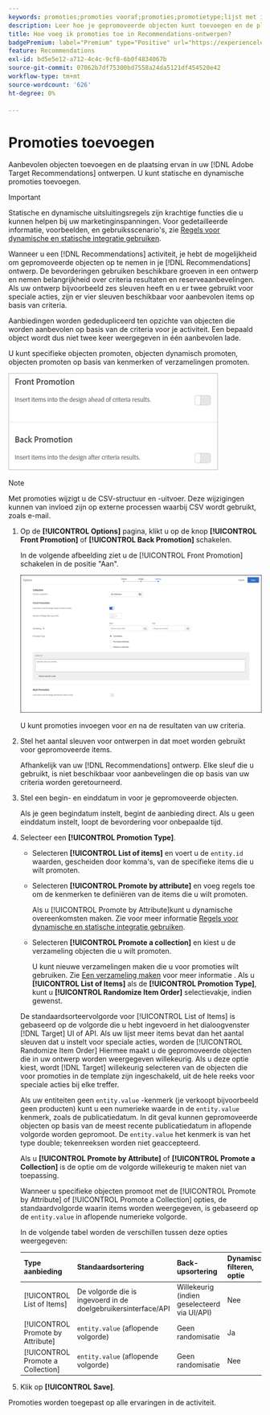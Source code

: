 ```yaml
---
keywords: promoties;promoties vooraf;promoties;promotietype;lijst met items;promoten op kenmerk;een verzameling promoten
description: Leer hoe je gepromoveerde objecten kunt toevoegen en de plaatsing ervan in je Adobe kunt regelen [!DNL Target] Recommendations-ontwerpen. U kunt statische en dynamische promoties toevoegen.
title: Hoe voeg ik promoties toe in Recommendations-ontwerpen?
badgePremium: label="Premium" type="Positive" url="https://experienceleague.adobe.com/docs/target/using/introduction/intro.html?lang=nl-NL#premium newtab=true" tooltip="See what's included in Target Premium."
feature: Recommendations
exl-id: bd5e5e12-a712-4c4c-9cf8-6b0f4834067b
source-git-commit: 07062b7df75300bd7558a24da5121df454520e42
workflow-type: tm+mt
source-wordcount: '626'
ht-degree: 0%

---
```


# Promoties toevoegen

Aanbevolen objecten toevoegen en de plaatsing ervan in uw [!DNL Adobe Target Recommendations] ontwerpen. U kunt statische en dynamische promoties toevoegen.

>[!IMPORTANT]
>
>Statische en dynamische uitsluitingsregels zijn krachtige functies die u kunnen helpen bij uw marketinginspanningen. Voor gedetailleerde informatie, voorbeelden, en gebruiksscenario&#39;s, zie [Regels voor dynamische en statische integratie gebruiken](/help/main/c-recommendations/c-algorithms/use-dynamic-and-static-inclusion-rules.md#concept_4CB5C0FA705D4E449BD0B37B3D987F9F).

Wanneer u een [!DNL Recommendations] activiteit, je hebt de mogelijkheid om gepromoveerde objecten op te nemen in je [!DNL Recommendations] ontwerp. De bevorderingen gebruiken beschikbare groeven in een ontwerp en nemen belangrijkheid over criteria resultaten en reserveaanbevelingen. Als uw ontwerp bijvoorbeeld zes sleuven heeft en u er twee gebruikt voor speciale acties, zijn er vier sleuven beschikbaar voor aanbevolen items op basis van criteria.

Aanbiedingen worden gededupliceerd ten opzichte van objecten die worden aanbevolen op basis van de criteria voor je activiteit. Een bepaald object wordt dus niet twee keer weergegeven in één aanbevolen lade.

U kunt specifieke objecten promoten, objecten dynamisch promoten, objecten promoten op basis van kenmerken of verzamelingen promoten.

![[!UICONTROL Front Promotion] en [!UICONTROL Back Promotion] opties in [!DNL Target] UI](assets/add_promotion_toggles.png)

>[!NOTE]
>
>Met promoties wijzigt u de CSV-structuur en -uitvoer. Deze wijzigingen kunnen van invloed zijn op externe processen waarbij CSV wordt gebruikt, zoals e-mail.

1. Op de **[!UICONTROL Options]** pagina, klikt u op de knop **[!UICONTROL Front Promotion]** of **[!UICONTROL Back Promotion]** schakelen.

   In de volgende afbeelding ziet u de [!UICONTROL Front Promotion] schakelen in de positie &quot;Aan&quot;.

   ![Voorste-promotieopties toevoegen](/help/main/c-recommendations/t-create-recs-activity/assets/add_promotion_front.png)

   U kunt promoties invoegen voor *en* na de resultaten van uw criteria.

1. Stel het aantal sleuven voor ontwerpen in dat moet worden gebruikt voor gepromoveerde items.

   Afhankelijk van uw [!DNL Recommendations] ontwerp. Elke sleuf die u gebruikt, is niet beschikbaar voor aanbevelingen die op basis van uw criteria worden geretourneerd.

1. Stel een begin- en einddatum in voor je gepromoveerde objecten.

   Als je geen begindatum instelt, begint de aanbieding direct. Als u geen einddatum instelt, loopt de bevordering voor onbepaalde tijd.

1. Selecteer een **[!UICONTROL Promotion Type]**.

   * Selecteren **[!UICONTROL List of items]** en voert u de `entity.id` waarden, gescheiden door komma&#39;s, van de specifieke items die u wilt promoten.

   * Selecteren **[!UICONTROL Promote by attribute]** en voeg regels toe om de kenmerken te definiëren van de items die u wilt promoten.

      Als u [!UICONTROL Promote by Attribute]kunt u dynamische overeenkomsten maken. Zie voor meer informatie [Regels voor dynamische en statische integratie gebruiken](/help/main/c-recommendations/c-algorithms/use-dynamic-and-static-inclusion-rules.md#concept_4CB5C0FA705D4E449BD0B37B3D987F9F).

   * Selecteren **[!UICONTROL Promote a collection]** en kiest u de verzameling objecten die u wilt promoten.

      U kunt nieuwe verzamelingen maken die u voor promoties wilt gebruiken. Zie [Een verzameling maken](/help/main/c-recommendations/c-products/collections.md#task_1256DFF6842141FCAADD9E1428EF7F08) voor meer informatie .
   Als u **[!UICONTROL List of Items]** als de **[!UICONTROL Promotion Type]**, kunt u **[!UICONTROL Randomize Item Order]** selectievakje, indien gewenst.

   De standaardsorteervolgorde voor [!UICONTROL List of Items] is gebaseerd op de volgorde die u hebt ingevoerd in het dialoogvenster [!DNL Target] UI of API. Als uw lijst meer items bevat dan het aantal sleuven dat u instelt voor speciale acties, worden de [!UICONTROL Randomize Item Order] Hiermee maakt u de gepromoveerde objecten die in uw ontwerp worden weergegeven willekeurig. Als u deze optie kiest, wordt [!DNL Target] willekeurig selecteren van de objecten die voor promoties in de template zijn ingeschakeld, uit de hele reeks voor speciale acties bij elke treffer.

   Als uw entiteiten geen `entity.value` -kenmerk (je verkoopt bijvoorbeeld geen producten) kunt u een numerieke waarde in de `entity.value` kenmerk, zoals de publicatiedatum. In dit geval kunnen gepromoveerde objecten op basis van de meest recente publicatiedatum in aflopende volgorde worden gepromoot. De `entity.value` het kenmerk is van het type double; tekenreeksen worden niet geaccepteerd.

   Als u **[!UICONTROL Promote by Attribute]** of **[!UICONTROL Promote a Collection]** is de optie om de volgorde willekeurig te maken niet van toepassing.

   Wanneer u specifieke objecten promoot met de [!UICONTROL Promote by Attribute] of [!UICONTROL Promote a Collection] opties, de standaardvolgorde waarin items worden weergegeven, is gebaseerd op de `entity.value` in aflopende numerieke volgorde.

   In de volgende tabel worden de verschillen tussen deze opties weergegeven:

   | Type aanbieding | Standaardsortering | Back-upsortering | Dynamisch filteren, optie |
   | --- | --- | --- | --- |
   | [!UICONTROL List of Items] | De volgorde die is ingevoerd in de doelgebruikersinterface/API | Willekeurig (indien geselecteerd via UI/API) | Nee |
   | [!UICONTROL Promote by Attribute] | `entity.value` (aflopende volgorde) | Geen randomisatie | Ja |
   | [!UICONTROL Promote a Collection] | `entity.value` (aflopende volgorde) | Geen randomisatie | Nee |

1. Klik op **[!UICONTROL Save]**.

Promoties worden toegepast op alle ervaringen in de activiteit.

